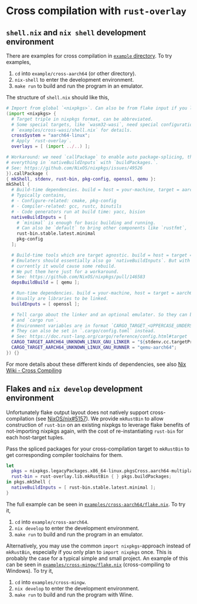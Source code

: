 # Cross compilation with `rust-overlay`

## `shell.nix` and `nix shell` development environment

There are examples for cross compilation in [`example` directory](../examples).
To try examples,
1. `cd` into `example/cross-aarch64` (or other directory).
2. `nix-shell` to enter the development environment.
3. `make run` to build and run the program in an emulator.

The structure of `shell.nix` should like this,
```nix
# Import from global `<nixpkgs>`. Can also be from flake input if you like.
(import <nixpkgs> {
  # Target triple in nixpkgs format, can be abbreviated.
  # Some special targets, like `wasm32-wasi`, need special configurations here, check
  # `examples/cross-wasi/shell.nix` for details.
  crossSystem = "aarch64-linux";
  # Apply `rust-overlay`.
  overlays = [ (import ../..) ];

# Workaround: we need `callPackage` to enable auto package-splicing, thus we don't need to manually prefix
# everything in `nativeBuildInputs` with `buildPackages.`.
# See: https://github.com/NixOS/nixpkgs/issues/49526
}).callPackage (
{ mkShell, stdenv, rust-bin, pkg-config, openssl, qemu }:
mkShell {
  # Build-time dependencies. build = host = your-machine, target = aarch64
  # Typically contains,
  # - Configure-related: cmake, pkg-config
  # - Compiler-related: gcc, rustc, binutils
  # - Code generators run at build time: yacc, bision
  nativeBuildInputs = [
    # `minimal` is enough for basic building and running.
    # Can also be `default` to bring other components like `rustfmt`, `clippy`, and etc.
    rust-bin.stable.latest.minimal
    pkg-config
  ];

  # Build-time tools which are target agnostic. build = host = target = your-machine.
  # Emulaters should essentially also go `nativeBuildInputs`. But with some packaging issue,
  # currently it would cause some rebuild.
  # We put them here just for a workaround.
  # See: https://github.com/NixOS/nixpkgs/pull/146583
  depsBuildBuild = [ qemu ];

  # Run-time dependencies. build = your-machine, host = target = aarch64
  # Usually are libraries to be linked.
  buildInputs = [ openssl ];

  # Tell cargo about the linker and an optional emulater. So they can be used in `cargo build`
  # and `cargo run`.
  # Environment variables are in format `CARGO_TARGET_<UPPERCASE_UNDERSCORE_RUST_TRIPLE>_LINKER`.
  # They can also be set in `.cargo/config.toml` instead.
  # See: https://doc.rust-lang.org/cargo/reference/config.html#target
  CARGO_TARGET_AARCH64_UNKNOWN_LINUX_GNU_LINKER = "${stdenv.cc.targetPrefix}cc";
  CARGO_TARGET_AARCH64_UNKNOWN_LINUX_GNU_RUNNER = "qemu-aarch64";
}) {}
```

For more details about these different kinds of dependencies,
see also [Nix Wiki - Cross Compiling][wiki-cross]

## Flakes and `nix develop` development environment

Unfortunately flake output layout does not natively support cross-compilation
(see [NixOS/nix#5157][flake-cross-issue]). We provide `mkRustBin` to allow
construction of `rust-bin` on an existing nixpkgs to leverage flake benefits of
not-importing nixpkgs again, with the cost of re-instantiating `rust-bin` for
each host-target tuples.

Pass the spliced packages for your cross-compilation target to `mkRustBin` to
get corresponding compiler toolchains for them.

```nix
let
  pkgs = nixpkgs.legacyPackages.x86_64-linux.pkgsCross.aarch64-multiplatform;
  rust-bin = rust-overlay.lib.mkRustBin { } pkgs.buildPackages;
in pkgs.mkShell {
  nativeBuildInputs = [ rust-bin.stable.latest.minimal ];
}
```

The full example can be seen in
[`examples/cross-aarch64/flake.nix`](../examples/cross-aarch64/flake.nix).
To try it,
1. `cd` into `example/cross-aarch64`.
2. `nix develop` to enter the development environment.
3. `make run` to build and run the program in an emulator.

Alternatively, you may use the common `import nixpkgs`-approach instead of `mkRustBin`, especially if you only plan to `import nixpkgs` once. This is probably the case for a typical simple and small project. An example of this can be seen in
[`examples/cross-mingw/flake.nix`](../examples/cross-mingw/flake.nix) (cross-compiling to Windows).
To try it,
1. `cd` into `examples/cross-mingw`.
2. `nix develop` to enter the development environment.
3. `make run` to build and run the program with Wine.

[wiki-cross]: https://wiki.nixos.org/wiki/Cross_Compiling#How_to_specify_dependencies
[flake-cross-issue]: https://github.com/NixOS/nix/issues/5157
